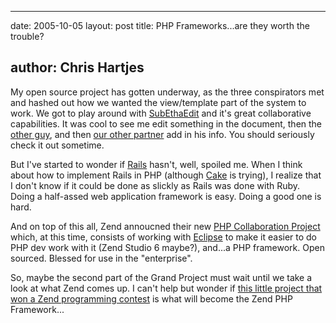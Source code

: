 <hr />

<p>date: 2005-10-05
layout: post
title: PHP Frameworks...are they worth the trouble?</p>

<h2>author: Chris Hartjes</h2>

<p>My open source project has gotten underway, as the three conspirators met and hashed out how we wanted the view/template part of the system to work.  We got to play around with <a href="http://www.codingmonkeys.de/subethaedit/">SubEthaEdit</a> and it's great collaborative capabilities.  It was cool to see me edit something in the document, then the <a href="http://www.derekmartin.ca">other guy</a>, and then <a href="http://www.jobblender.com">our other partner</a> add in his info.  You should seriously check it out sometime.</p>

<p>But I've started to wonder if <a href="http://www.rubyonrails.com">Rails</a> hasn't, well, spoiled me.  When I think about how to implement Rails in PHP (although <a href="http://www.cakephp.org">Cake</a> is trying), I realize that I don't know if it could be done as slickly as Rails was done with Ruby.  Doing a half-assed web application framework is easy.  Doing a good one is hard.</p>

<p>And on top of this all, Zend annoucned their new <a href="http://www.zend.com/collaboration/">PHP Collaboration Project</a> which, at this time, consists of working with <a href="http://www.eclipse.org">Eclipse</a> to make it easier to do PHP dev work with it (Zend Studio 6 maybe?), and...a PHP framework.  Open sourced.  Blessed for use in the "enterprise".</p>

<p>So, maybe the second part of the Grand Project must wait until we take a look at what Zend comes up.  I can't help but wonder if <a href="http://http://www.xisc.com/">this little project that won a Zend programming contest</a> is what will become the Zend PHP Framework...</p>
